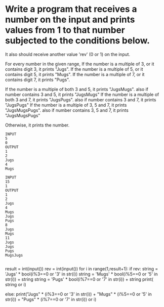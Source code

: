 # Write a program that receives a number on the input and prints values from 1 to that number subjected to the conditions below. 
It also should receive another value 'rev' (0 or 1) on the input. 

For every number in the given range, 
If the number is a multiple of 3, or it contains digit 3, it prints "Jugs". 
If the number is a multiple of 5, or it contains digit 5, it prints "Mugs".
If the number is a multiple of 7, or it contains digit 7, it prints "Pugs".

If the number is a multiple of both 3 and 5, it prints "JugsMugs".
        also if number contains 3 and 5, it prints "JugsMugs"
If the number is a multiple of both 3 and 7, it prints "JugsPugs".
        also if number contains 3 and 7, it prints "JugsPugs"
If the number is a multiple of 3, 5 and 7, it prints "JugsMugsPugs".
        also if number contains 3, 5 and 7, it prints "JugsMugsPugs"

Otherwise, it prints the number.

```
INPUT 
5
0
OUTPUT
1
2
Jugs
4
Mugs
```
```
INPUT 
15
1
OUTPUT
1
2
Jugs
4
Mugs
Jugs
Pugs
8
Jugs
Mugs
11
Jugs
Jugs
Pugs
MugsJugs


```
result = int(input())
rev = int(input())
for i in range(1,result+1):
  if rev:
    string = 'Jugs' * bool(i%3==0 or '3' in str(i))
    string = 'Mugs' * bool(i%5==0 or '5' in str(i)) + string
    string = 'Pugs' * bool(i%7==0 or '7' in str(i)) + string
    print( string or i)
  
  else:
    print("Jugs" * (i%3==0 or '3' in str(i)) + "Mugs" * (i%5==0 or '5' in str(i)) + "Pugs" * (i%7==0 or '7' in str(i)) or i)

